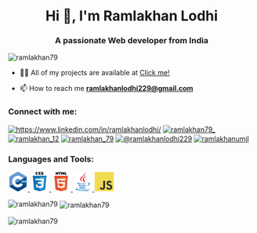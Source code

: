 <h1 align="center">Hi 👋, I'm Ramlakhan Lodhi</h1>
<h3 align="center">A passionate Web developer from India</h3>

<p align="left"> <img src="https://komarev.com/ghpvc/?username=ramlakhan79&label=Profile%20views&color=0e75b6&style=flat" alt="ramlakhan79" /> </p>

- 👨‍💻 All of my projects are available at <a href="https://github.com/ramlakhan79/Project">Click me!</a>

- 📫 How to reach me **ramlakhanlodhi229@gmail.com**

<h3 align="left">Connect with me:</h3>
<p align="left">
<a href="https://linkedin.com/in/https://www.linkedin.com/in/ramlakhanlodhi/" target="blank"><img align="center" src="https://raw.githubusercontent.com/rahuldkjain/github-profile-readme-generator/master/src/images/icons/Social/linked-in-alt.svg" alt="https://www.linkedin.com/in/ramlakhanlodhi/" height="30" width="40" /></a>
<a href="https://instagram.com/ramlakhan79_" target="blank"><img align="center" src="https://raw.githubusercontent.com/rahuldkjain/github-profile-readme-generator/master/src/images/icons/Social/instagram.svg" alt="ramlakhan79_" height="30" width="40" /></a>
<a href="https://www.codechef.com/users/ramlakhan_12" target="blank"><img align="center" src="https://cdn.jsdelivr.net/npm/simple-icons@3.1.0/icons/codechef.svg" alt="ramlakhan_12" height="30" width="40" /></a>
<a href="https://www.leetcode.com/ramlakhan_79" target="blank"><img align="center" src="https://raw.githubusercontent.com/rahuldkjain/github-profile-readme-generator/master/src/images/icons/Social/leet-code.svg" alt="ramlakhan_79" height="30" width="40" /></a>
<a href="https://www.hackerearth.com/@ramlakhanlodhi229" target="blank"><img align="center" src="https://raw.githubusercontent.com/rahuldkjain/github-profile-readme-generator/master/src/images/icons/Social/hackerearth.svg" alt="@ramlakhanlodhi229" height="30" width="40" /></a>
<a href="https://auth.geeksforgeeks.org/user/ramlakhanumjl" target="blank"><img align="center" src="https://raw.githubusercontent.com/rahuldkjain/github-profile-readme-generator/master/src/images/icons/Social/geeks-for-geeks.svg" alt="ramlakhanumjl" height="30" width="40" /></a>
</p>

<h3 align="left">Languages and Tools:</h3>
<p align="left"> <a href="https://www.w3schools.com/cpp/" target="_blank" rel="noreferrer"> <img src="https://raw.githubusercontent.com/devicons/devicon/master/icons/cplusplus/cplusplus-original.svg" alt="cplusplus" width="40" height="40"/> </a> <a href="https://www.w3schools.com/css/" target="_blank" rel="noreferrer"> <img src="https://raw.githubusercontent.com/devicons/devicon/master/icons/css3/css3-original-wordmark.svg" alt="css3" width="40" height="40"/> </a> <a href="https://www.w3.org/html/" target="_blank" rel="noreferrer"> <img src="https://raw.githubusercontent.com/devicons/devicon/master/icons/html5/html5-original-wordmark.svg" alt="html5" width="40" height="40"/> </a> <a href="https://www.java.com" target="_blank" rel="noreferrer"> <img src="https://raw.githubusercontent.com/devicons/devicon/master/icons/java/java-original.svg" alt="java" width="40" height="40"/> </a> <a href="https://developer.mozilla.org/en-US/docs/Web/JavaScript" target="_blank" rel="noreferrer"> <img src="https://raw.githubusercontent.com/devicons/devicon/master/icons/javascript/javascript-original.svg" alt="javascript" width="40" height="40"/> </a> </p>

<p><img align="left" src="https://github-readme-stats.vercel.app/api/top-langs?username=ramlakhan79&show_icons=true&locale=en&layout=compact" alt="ramlakhan79" /></p>

<p>&nbsp;<img align="center" src="https://github-readme-stats.vercel.app/api?username=ramlakhan79&show_icons=true&locale=en" alt="ramlakhan79" /></p>

<p><img align="center" src="https://github-readme-streak-stats.herokuapp.com/?user=ramlakhan79&" alt="ramlakhan79" /></p>
